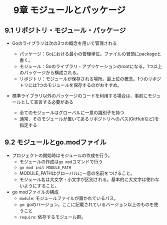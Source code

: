 # 　9章 モジュールとパッケージ

## 9.1 リポジトリ・モジュール・パッケージ

- Goのライブラリは次の3つの概念を用いて管理される
  - パッケージ：Goにおける最小の管理単位。ファイルの冒頭にpackageと書く。
  - モジュール：Goのライブラリ・アプリケーションのrootになる。1つ以上のパッケージから構成される。
  - リポジトリ：モジュールが保存される場所。最上位の概念。1つのリポジトリには1つのモジュールを保存するのがおすすめ。

- 標準ライブラリ以外のパッケージのコードを利用する場合は、事前にモジュールとして宣言する必要がある
  - 全てのモジュールはグローバルに一意の識別子を持つ
  - 通常、そのモジュールが置いてあるリポジトリへのパス(GitHubなど)を指定する

## 9.2 モジュールとgo.modファイル

- プロジェクトの開始時はモジュールの作成を行う。
  - モジュールの作成は`go mod`コマンドで行う
  - `go mod init MODULE_PATH`
  - MODULE_PATHはグローバルに一意の名前をつけること。
  - モジュール名は大文字・小文字が区別される。基本的に大文字は使わないようにすること。
- go modファイルの構成
  - `module`: モジュールファイルが置かれているパス。
  - `go`: goのバージョン。ここに記載されているバージョン以上のものを使うこと
  - `require`: 依存するモジュール群。
